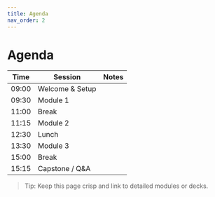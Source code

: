 ```yaml
---
title: Agenda
nav_order: 2
---
```


# Agenda

| Time | Session | Notes |
|------|---------|-------|
| 09:00 | Welcome & Setup |  |
| 09:30 | Module 1 |  |
| 11:00 | Break |  |
| 11:15 | Module 2 |  |
| 12:30 | Lunch |  |
| 13:30 | Module 3 |  |
| 15:00 | Break |  |
| 15:15 | Capstone / Q&A |  |

> Tip: Keep this page crisp and link to detailed modules or decks.

